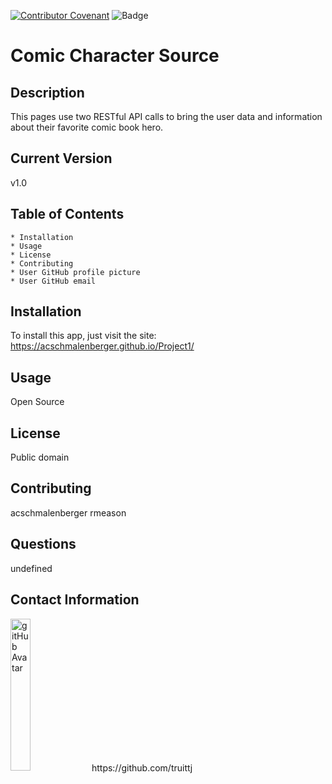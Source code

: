 
[![Contributor Covenant](https://img.shields.io/badge/Contributor%20Covenant-v2.0%20adopted-ff69b4.svg)](code_of_conduct.md)
![Badge](https://img.shields.io/badge/ReadMeComic_Character_Source-undefined-undefined)
# Comic Character Source

## Description

This pages use two RESTful API calls to bring the user data and information about their favorite comic book hero.

## Current Version 

v1.0

## Table of Contents

    * Installation
    * Usage
    * License
    * Contributing
    * User GitHub profile picture
    * User GitHub email
                
## Installation

To install this app, just visit the site: https://acschmalenberger.github.io/Project1/

## Usage

Open Source

## License

Public domain  

## Contributing
acschmalenberger
rmeason


## Questions
undefined

## Contact Information

<img src="https://avatars1.githubusercontent.com/u/63681296?v=4" alt="gitHub Avatar" width="25%">
https://github.com/truittj


